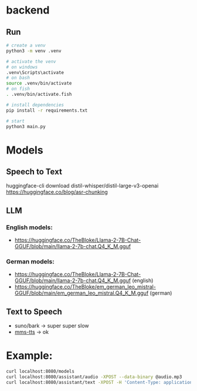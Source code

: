 # backend

## Run

```sh
# create a venv
python3 -m venv .venv

# activate the venv
# on windows
.venv\Scripts\activate
# on bash
source .venv/bin/activate
# on fish
. .venv/bin/activate.fish

# install dependencies
pip install -r requirements.txt

# start
python3 main.py
```


# Models

## Speech to Text
huggingface-cli download distil-whisper/distil-large-v3-openai
https://huggingface.co/blog/asr-chunking

## LLM

### English models:

- https://huggingface.co/TheBloke/Llama-2-7B-Chat-GGUF/blob/main/llama-2-7b-chat.Q4_K_M.gguf

### German models:

- https://huggingface.co/TheBloke/Llama-2-7B-Chat-GGUF/blob/main/llama-2-7b-chat.Q4_K_M.gguf (english)
- https://huggingface.co/TheBloke/em_german_leo_mistral-GGUF/blob/main/em_german_leo_mistral.Q4_K_M.gguf (german)

## Text to Speech

- suno/bark -> super super slow
- [mms-tts](https://huggingface.co/facebook/mms-tts-deu) -> ok

# Example:

```sh
curl localhost:8080/models
curl localhost:8080/assistant/audio -XPOST --data-binary @audio.mp3
curl localhost:8080/assistant/text -XPOST -H 'Content-Type: application/json' -d '{ "text": "What is your name?" }'
```

